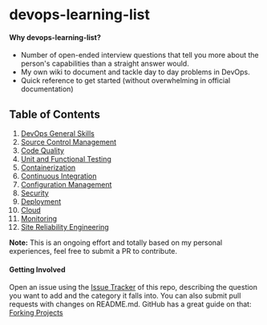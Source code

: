 # devops-learning-list

#### Why devops-learning-list? 
 - Number of open-ended interview questions that tell you more about the person's capabilities than a straight answer would. 
 - My own wiki to document and tackle day to day problems in DevOps. 
 - Quick reference to get started (without overwhelming in official documentation)
 
## Table of Contents
1. [DevOps General Skills](main/General/README.md)
2. [Source Control Management](main/SCM/README.md)
3. [Code Quality](main/CodeQuality/README.md)
4. [Unit and Functional Testing](main/Testing/README.md)
5. [Containerization](main/Containerization/README.md)
6. [Continuous Integration](main/ContinuousIntegration/README.md)
7. [Configuration Management](main/ConfigurationManagement/README.md)
8. [Security](main/Security/README.md)
9. [Deployment](main/Deployment/README.md)
10. [Cloud](main/Cloud/README.md)
11. [Monitoring](main/Monitoring/README.md)
12. [Site Reliability Engineering](main/SRE/README.md)

**Note:** This is an ongoing effort and totally based on my personal experiences, feel free to submit a PR to contribute. 

#### Getting Involved
Open an issue using the [Issue Tracker](https://github.com/darshandeshmukh11/devops-learning-list/issues) of this repo, describing the question you want to add and the category it falls into.
You can also submit pull requests with changes on README.md. GitHub has a great guide on that: [Forking Projects](https://guides.github.com/activities/forking/)
